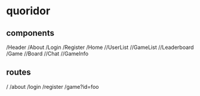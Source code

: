 # quoridor

## components

/Header
/About
/Login
/Register
/Home
//UserList
//GameList
//Leaderboard
/Game
//Board
//Chat
//GameInfo

## routes

/
/about
/login
/register
/game?id=foo